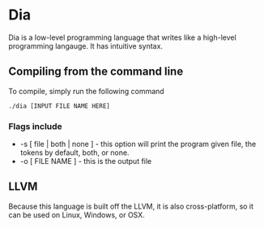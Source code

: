 # Dia

Dia is a low-level programming language that writes like a high-level programming langauge. It has intuitive syntax.

## Compiling from the command line

To compile, simply run the following command

    ./dia [INPUT FILE NAME HERE]

### Flags include

- -s [ file | both | none ] - this option will print the program given file, the tokens by default, both, or none.
- -o [ FILE NAME ] - this is the output file

## LLVM

Because this language is built off the LLVM, it is also cross-platform, so it can be used on Linux, Windows, or OSX.
